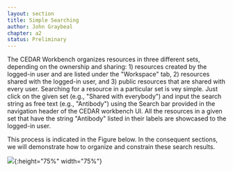 ```yaml
---
layout: section
title: Simple Searching
author: John Graybeal
chapter: a2
status: Preliminary
---
```


The CEDAR Workbench organizes resources in three different sets, depending on the ownership and sharing: 1) resources created by the logged-in user and are listed under the "Workspace" tab, 2) resources shared with the logged-in user, and 3) public resources that are shared with every user. Searching for a resource in a particular set is vey simple. Just click on the given set (e.g., "Shared with everybody") and input the search string as free text (e.g., "Antibody") using the Search bar provided in the navigation header of the CEDAR workbench UI. All the resources in a given set that have the string "Antibody" listed in their labels are showcased to the logged-in user. 

This process is indicated in the Figure below. In the consequent sections, we will demonstrate how to organize and constrain these search results.



![](https://github.com/metadatacenter/cedar-manual/raw/master/docs/assets/imgs/search.png){:height="75%" width="75%"}
